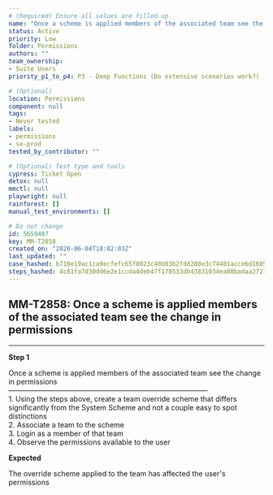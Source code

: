```yaml
---
# (Required) Ensure all values are filled up
name: "Once a scheme is applied members of the associated team see the change in permissions"
status: Active
priority: Low
folder: Permissions
authors: ""
team_ownership: 
- Suite Users
priority_p1_to_p4: P3 - Deep Functions (Do extensive scenarios work?)

# (Optional)
location: Permissions
component: null
tags: 
- Never tested
labels: 
- permissions
- se-prod
tested_by_contributor: ""

# (Optional) Test type and tools
cypress: Ticket Open
detox: null
mmctl: null
playwright: null
rainforest: []
manual_test_environments: []

# Do not change
id: 5659407
key: MM-T2858
created_on: "2020-06-04T18:02:03Z"
last_updated: ""
case_hashed: b710e19ac1ca9ecfefc65f0023c40b03b2fdd280e3c74401acce6d16052bda47a9eb6e10185ec4f1b4c66acdab769b9b
steps_hashed: 4c81fa7d30dd6e2e1ccda4deb47f178533db43831034ea08badaa2721fe1aaee1b4fa4cce38d5eb80448d3825d7e48ca
---
```


<!-- (Auto-generated) Based on frontmatter's "key" and "name" -->

## MM-T2858: Once a scheme is applied members of the associated team see the change in permissions

---

**Step 1**

Once a scheme is applied members of the associated team see the change in permissions\
————————————————————————————\
1\. Using the steps above, create a team override scheme that differs significantly from the System Scheme and not a couple easy to spot distinctions\
2\. Associate a team to the scheme\
3\. Login as a member of that team\
4\. Observe the permissions available to the user

**Expected**

The override scheme applied to the team has affected the user's permissions
